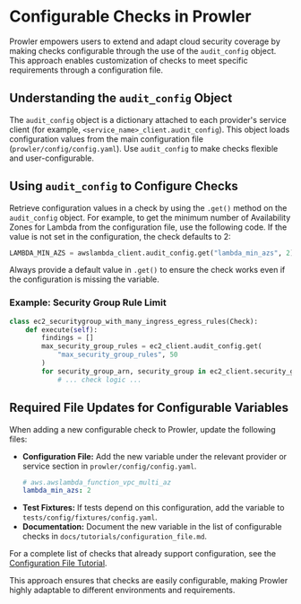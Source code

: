 # Configurable Checks in Prowler

Prowler empowers users to extend and adapt cloud security coverage by making checks configurable through the use of the `audit_config` object. This approach enables customization of checks to meet specific requirements through a configuration file.

## Understanding the `audit_config` Object

The `audit_config` object is a dictionary attached to each provider's service client (for example, `<service_name>_client.audit_config`). This object loads configuration values from the main configuration file (`prowler/config/config.yaml`). Use `audit_config` to make checks flexible and user-configurable.

## Using `audit_config` to Configure Checks

Retrieve configuration values in a check by using the `.get()` method on the `audit_config` object. For example, to get the minimum number of Availability Zones for Lambda from the configuration file, use the following code. If the value is not set in the configuration, the check defaults to 2:

```python
LAMBDA_MIN_AZS = awslambda_client.audit_config.get("lambda_min_azs", 2)
```

Always provide a default value in `.get()` to ensure the check works even if the configuration is missing the variable.

### Example: Security Group Rule Limit

```python title="ec2_securitygroup_with_many_ingress_egress_rules.py"
class ec2_securitygroup_with_many_ingress_egress_rules(Check):
    def execute(self):
        findings = []
        max_security_group_rules = ec2_client.audit_config.get(
            "max_security_group_rules", 50
        )
        for security_group_arn, security_group in ec2_client.security_groups.items():
            # ... check logic ...
```

## Required File Updates for Configurable Variables

When adding a new configurable check to Prowler, update the following files:

- **Configuration File:** Add the new variable under the relevant provider or service section in `prowler/config/config.yaml`.
  ```yaml
  # aws.awslambda_function_vpc_multi_az
  lambda_min_azs: 2
  ```
- **Test Fixtures:** If tests depend on this configuration, add the variable to `tests/config/fixtures/config.yaml`.
- **Documentation:** Document the new variable in the list of configurable checks in `docs/tutorials/configuration_file.md`.

For a complete list of checks that already support configuration, see the [Configuration File Tutorial](../tutorials/configuration_file.md).

This approach ensures that checks are easily configurable, making Prowler highly adaptable to different environments and requirements.
